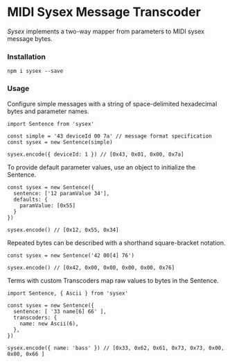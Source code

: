 # MIDI Sysex Message Transcoder

_Sysex_ implements a two-way mapper from parameters to MIDI sysex message bytes.

### Installation

`npm i sysex --save`

### Usage

Configure simple messages with a string of space-delimited hexadecimal bytes and parameter names.

```
import Sentence from 'sysex'

const simple = '43 deviceId 00 7a' // message format specification
const sysex = new Sentence(simple)

sysex.encode({ deviceId: 1 }) // [0x43, 0x01, 0x00, 0x7a]
```

To provide default parameter values, use an object to initialize the Sentence.

```
const sysex = new Sentence({
  sentence: ['12 paramValue 34'],
  defaults: {
    paramValue: [0x55]
  }
})

sysex.encode() // [0x12, 0x55, 0x34]
```

Repeated bytes can be described with a shorthand square-bracket notation.

```
const sysex = new Sentence('42 00[4] 76')

sysex.encode() // [0x42, 0x00, 0x00, 0x00, 0x00, 0x76]
```

Terms with custom Transcoders map raw values to bytes in the Sentence.

```
import Sentence, { Ascii } from 'sysex'

const sysex = new Sentence({
  sentence: [ '33 name[6] 66' ],
  transcoders: {
    name: new Ascii(6),
  },
})

sysex.encode({ name: 'bass' }) // [0x33, 0x62, 0x61, 0x73, 0x73, 0x00, 0x00, 0x66 ]
```
